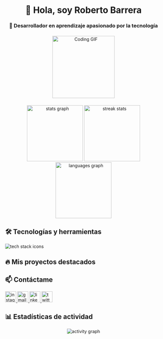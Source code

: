 <h1 align="center">👋 Hola, soy Roberto Barrera</h1>
<h3 align="center">🚀 Desarrollador en aprendizaje apasionado por la tecnología</h3>

###

<div align="center">
  <img src="https://media.giphy.com/media/LmNwrBhejkK9EFP504/giphy.gif" height="200" alt="Coding GIF" />
</div>

###

<div align="center">
  <img src="https://github-readme-stats.vercel.app/api?username=RobertoBarre25&hide_title=false&hide_rank=false&show_icons=true&include_all_commits=true&count_private=true&disable_animations=false&theme=radical&locale=en&hide_border=true" height="180" alt="stats graph" />
  <img src="https://github-readme-streak-stats.herokuapp.com/?user=RobertoBarre25&theme=radical&hide_border=true" height="180" alt="streak stats" />
  <img src="https://github-readme-stats.vercel.app/api/top-langs?username=RobertoBarre25&locale=en&hide_title=false&layout=compact&card_width=320&langs_count=8&theme=radical&hide_border=true" height="180" alt="languages graph" />
</div>

###

<h2 align="left">🛠️ Tecnologías y herramientas</h2>

<div align="left">
  <img src="https://skillicons.dev/icons?i=js,ts,react,html,css,tailwind,nodejs,express,mongodb,mysql" alt="tech stack icons" />
</div>

###

<h2 align="left">🔥 Mis proyectos destacados</h2>


###

<h2 align="left">📫 Contáctame</h2>

<div align="left">
  <a href="https://www.instagram.com/roberto._barrera/" target="_blank">
    <img src="https://img.shields.io/badge/Instagram-E4405F?style=for-the-badge&logo=instagram&logoColor=white" height="35" alt="instagram" />
  </a>
  <a href="mailto:youremail@gmail.com" target="_blank">
    <img src="https://img.shields.io/badge/Gmail-D14836?style=for-the-badge&logo=gmail&logoColor=white" height="35" alt="gmail" />
  </a>
  <a href="https://linkedin.com/in/yourprofile" target="_blank">
    <img src="https://img.shields.io/badge/LinkedIn-0077B5?style=for-the-badge&logo=linkedin&logoColor=white" height="35" alt="linkedin" />
  </a>
  <a href="https://twitter.com/yourprofile" target="_blank">
    <img src="https://img.shields.io/badge/Twitter-1DA1F2?style=for-the-badge&logo=twitter&logoColor=white" height="35" alt="twitter" />
  </a>
</div>

###

<h2 align="left">📊 Estadísticas de actividad</h2>

<div align="center">
  <img src="https://github-profile-summary-cards.vercel.app/api/cards/profile-details?username=RobertoBarre25&theme=github_dark" alt="activity graph" />
</div>
